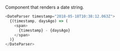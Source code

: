 Component that renders a date string.

```js
<DateParser timestamp="2018-05-18T10:38:12.063Z">
  {(timestamp, daysAgo) => (
    <span>
      {timestamp} - {daysAgo}
    </span>
  )}
</DateParser>
```
